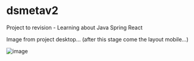 # dsmetav2
Project to revision - Learning about Java Spring React


Image from project desktop... (after this stage come the layout mobile...)

![image](https://user-images.githubusercontent.com/72364037/202936981-bdec4d36-0659-439f-b859-8914e6c6403b.png)
